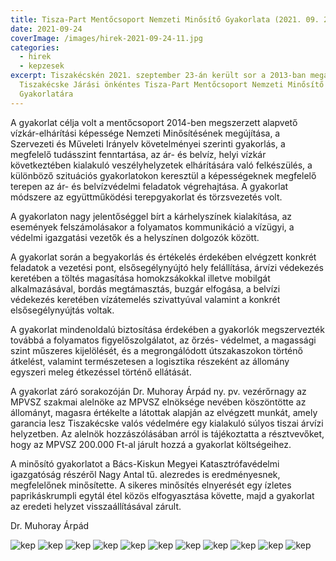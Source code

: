 ```yaml
---
title: Tisza-Part Mentőcsoport Nemzeti Minősítő Gyakorlata (2021. 09. 23.)
date: 2021-09-24
coverImage: /images/hirek-2021-09-24-11.jpg
categories:
  - hirek
  - kepzesek
excerpt: Tiszakécskén 2021. szeptember 23-án került sor a 2013-ban megalakult
  Tiszakécske Járási önkéntes Tisza-Part Mentőcsoport Nemzeti Minősítő
  Gyakorlatára
---
```


A gyakorlat célja volt a mentőcsoport 2014-ben megszerzett alapvető vízkár-elhárítási képessége Nemzeti Minősítésének megújítása, a 
Szervezeti és Műveleti Irányelv követelményei szerinti gyakorlás, a megfelelő tudásszint fenntartása, az ár- és belvíz, helyi vízkár 
következtében kialakuló veszélyhelyzetek elhárítására való felkészülés, a különböző szituációs gyakorlatokon keresztül a képességeknek 
megfelelő terepen az ár- és belvízvédelmi feladatok végrehajtása. A gyakorlat módszere az együttműködési terepgyakorlat és törzsvezetés volt.

A gyakorlaton nagy jelentőséggel bírt a kárhelyszínek kialakítása, az események felszámolásakor a folyamatos kommunikáció a vízügyi, a 
védelmi igazgatási vezetők és a helyszínen dolgozók között.

A gyakorlat során a begyakorlás és értékelés érdekében elvégzett konkrét feladatok a vezetési pont, elsősegélynyújtó hely felállítása, 
árvízi védekezés keretében a töltés magasítása homokzsákokkal illetve mobilgát alkalmazásával, bordás megtámasztás, buzgár elfogása, a 
belvízi védekezés keretében vízátemelés szivattyúval valamint a konkrét elsősegélynyújtás voltak.

A gyakorlat mindenoldalú biztosítása érdekében a gyakorlók megszervezték továbbá a folyamatos figyelőszolgálatot, az őrzés- védelmet, a 
magassági szint műszeres kijelölését, és a megrongálódott útszakaszokon történő átkelést, valamint természetesen a logisztika részeként az állomány egyszeri meleg étkezéssel történő ellátását.

A gyakorlat záró sorakozóján Dr. Muhoray Árpád ny. pv. vezérőrnagy az MPVSZ szakmai alelnöke az MPVSZ elnöksége nevében köszöntötte az 
állományt, magasra értékelte a látottak alapján az elvégzett munkát, amely garancia lesz Tiszakécske valós védelmére egy kialakuló súlyos tiszai árvízi helyzetben. Az alelnök hozzászólásában arról is tájékoztatta a résztvevőket, hogy az MPVSZ 200.000 Ft-al járult hozzá a gyakorlat költségeihez.

A minősító gyakorlatot a Bács-Kiskun Megyei Katasztrófavédelmi igazgatóság részéről Nagy Antal tű. alezredes is eredményesnek, megfelelőnek 
minősítette. A sikeres minősítés elnyerését egy ízletes paprikáskrumpli egytál étel közös elfogyasztása követte, majd a gyakorlat az eredeti helyzet visszaállításával zárult.

Dr. Muhoray Árpád

![kep](/images/hirek-2021-09-24-1.jpg)
![kep](/images/hirek-2021-09-24-2.jpg)
![kep](/images/hirek-2021-09-24-3.jpg)
![kep](/images/hirek-2021-09-24-4.jpg)
![kep](/images/hirek-2021-09-24-5.jpg)
![kep](/images/hirek-2021-09-24-6.jpg)
![kep](/images/hirek-2021-09-24-7.jpg)
![kep](/images/hirek-2021-09-24-8.jpg)
![kep](/images/hirek-2021-09-24-9.jpg)
![kep](/images/hirek-2021-09-24-10.jpg)
![kep](/images/hirek-2021-09-24-11.jpg)

